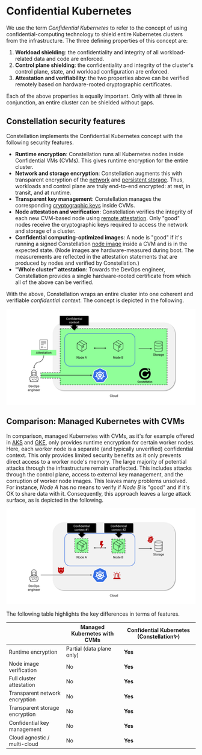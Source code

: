 # Confidential Kubernetes

We use the term *Confidential Kubernetes* to refer to the concept of using confidential-computing technology to shield entire Kubernetes clusters from the infrastructure. The three defining properties of this concept are:

1. **Workload shielding**: the confidentiality and integrity of all workload-related data and code are enforced.
2. **Control plane shielding**: the confidentiality and integrity of the cluster's control plane, state, and workload configuration are enforced.
3. **Attestation and verifiability**: the two properties above can be verified remotely based on hardware-rooted cryptographic certificates.

Each of the above properties is equally important. Only with all three in conjunction, an entire cluster can be shielded without gaps.

## Constellation security features

Constellation implements the Confidential Kubernetes concept with the following security features.

* **Runtime encryption**: Constellation runs all Kubernetes nodes inside Confidential VMs (CVMs). This gives runtime encryption for the entire cluster.
* **Network and storage encryption**: Constellation augments this with transparent encryption of the [network](../architecture/networking.md) and [persistent storage](../architecture/encrypted-storage.md). Thus, workloads and control plane are truly end-to-end encrypted: at rest, in transit, and at runtime.
* **Transparent key management**: Constellation manages the corresponding [cryptographic keys](../architecture/keys.md) inside CVMs.
* **Node attestation and verification**: Constellation verifies the integrity of each new CVM-based node using [remote attestation](../architecture/attestation.md). Only "good" nodes receive the cryptographic keys required to access the network and storage of a cluster.
* **Confidential computing-optimized images**: A node is "good" if it's running a signed Constellation [node image](../architecture/images.md) inside a CVM and is in the expected state. (Node images are hardware-measured during boot. The measurements are reflected in the attestation statements that are produced by nodes and verified by Constellation.)
* **"Whole cluster" attestation**: Towards the DevOps engineer, Constellation provides a single hardware-rooted certificate from which all of the above can be verified.

With the above, Constellation wraps an entire cluster into one coherent and verifiable *confidential context*. The concept is depicted in the following.

![Confidential Kubernetes](../_media/concept-constellation.svg)

## Comparison: Managed Kubernetes with CVMs

In comparison, managed Kubernetes with CVMs, as it's for example offered in [AKS](https://azure.microsoft.com/en-us/services/kubernetes-service/) and [GKE](https://cloud.google.com/kubernetes-engine), only provides runtime encryption for certain worker nodes. Here, each worker node is a separate (and typically unverified) confidential context. This only provides limited security benefits as it only prevents direct access to a worker node's memory. The large majority of potential attacks through the infrastructure remain unaffected. This includes attacks through the control plane, access to external key management, and the corruption of worker node images. This leaves many problems unsolved. For instance, *Node A* has no means to verify if *Node B* is "good" and if it's OK to share data with it. Consequently, this approach leaves a large attack surface, as is depicted in the following.

![Concept: Managed Kubernetes plus CVMs](../_media/concept-managed.svg)

The following table highlights the key differences in terms of features.

|                                     | Managed Kubernetes with CVMs | Confidential Kubernetes (Constellation✨) |
|-------------------------------------|------------------------------|--------------------------------------------|
|     Runtime encryption              |     Partial (data plane only)|     **Yes**                                |
|     Node image verification         |     No                       |     **Yes**                                |
|     Full cluster attestation        |     No                       |     **Yes**                                |
|     Transparent network encryption  |     No                       |     **Yes**                                |
|     Transparent storage encryption  |     No                       |     **Yes**                                |
|     Confidential key management     |     No                       |     **Yes**                                |
|     Cloud agnostic / multi-cloud    |     No                       |     **Yes**                                |
